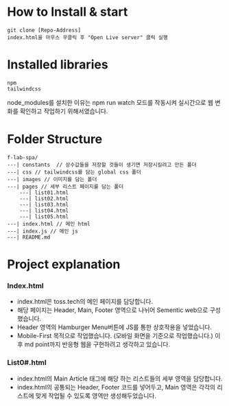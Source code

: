 # How to Install & start
```
git clone [Repo-Address]
index.html을 마우스 우클릭 후 "Open Live server" 클릭 실행
```

# Installed libraries
```
npm
tailwindcss
```
node_modules를 설치한 이유는 npm run watch 모드를 작동시켜 실시간으로 웹 변화를 확인하고 작업하기 위해서였습니다.

# Folder Structure
```
f-lab-spa/
---| constants  // 상수값들을 저장할 것들이 생기면 저장시킬려고 만든 폴더
---| css // tailwindcss를 담는 global css 폴더
---| images // 이미지를 담는 폴더
---| pages // 세부 리스트 페이지를 담는 폴더
    ---| list01.html
    ---| list02.html
    ---| list03.html
    ---| list04.html
    ---| list05.html
---| index.html // 메인 html
---| index.js // 메인 js
---| README.md
```

# Project explanation
### Index.html
- index.html은 toss.tech의 메인 페이지를 담당합니다.
- 해당 페이지는 Header, Main, Footer 영역으로 나뉘어 Sementic web으로 구성했습니다.
- Header 영역의 Hamburger Menu버튼에 JS를 통한 상호작용을 넣었습니다.
- Mobile-First 목적으로 작업했습니다. (모바일 화면을 기준으로 작업했습니다.) 이후 md point까지 반응형 웹을 구현하려고 생각하고 있습니다.

### List0#.html
- index.html의 Main Article 태그에 해당 하는 리스트들의 세부 영역을 담당합니다.
- index.html의 공통되는 Header, Footer 코드를 넣어두고, Main 영역은 각각의 리스트에 맞게 작업될 수 있도록 영역만 생성해두었습니다.


